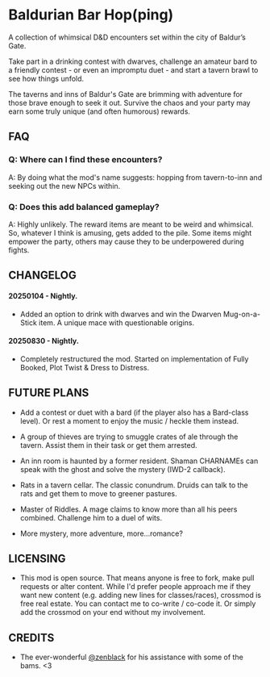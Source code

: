 # Baldurian Bar Hop(ping)
A collection of whimsical D&D encounters set within the city of Baldur’s Gate.

Take part in a drinking contest with dwarves, challenge an amateur bard to a friendly contest - or even an impromptu duet - and start a tavern brawl to see how things unfold.

The taverns and inns of Baldur's Gate are brimming with adventure for those brave enough to seek it out. Survive the chaos and your party may earn some truly unique (and often humorous) rewards.

## FAQ

### Q: Where can I find these encounters?

A: By doing what the mod's name suggests: hopping from tavern-to-inn and seeking out the new NPCs within.

### Q: Does this add balanced gameplay?

A: Highly unlikely. The reward items are meant to be weird and whimsical. So, whatever I think is amusing, gets added to the pile. Some items might empower the party, others may cause they to be underpowered during fights.

## CHANGELOG

#### 20250104 - Nightly.

* Added an option to drink with dwarves and win the Dwarven Mug-on-a-Stick item. A unique mace with questionable origins.

#### 20250830 - Nightly.

* Completely restructured the mod. Started on implementation of Fully Booked, Plot Twist & Dress to Distress.

## FUTURE PLANS

* Add a contest or duet with a bard (if the player also has a Bard-class level). Or rest a moment to enjoy the music / heckle them instead. 

* A group of thieves are trying to smuggle crates of ale through the tavern. Assist them in their task or get them arrested.

* An inn room is haunted by a former resident. Shaman CHARNAMEs can speak with the ghost and solve the mystery (IWD-2 callback).

* Rats in a tavern cellar. The classic conundrum. Druids can talk to the rats and get them to move to greener pastures.

* Master of Riddles. A mage claims to know more than all his peers combined. Challenge him to a duel of wits.

* More mystery, more adventure, more...romance?

## LICENSING

* This mod is open source. That means anyone is free to fork, make pull requests or alter content. While I'd prefer people approach me if they want new content (e.g. adding new lines for classes/races), crossmod is free real estate. You can contact me to co-write / co-code it. Or simply add the crossmod on your end without my involvement.

## CREDITS

* The ever-wonderful [@zenblack](https://github.com/zenblack) for his assistance with some of the bams. <3

